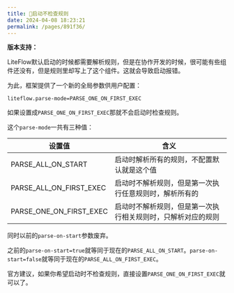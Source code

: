 ```yaml
---
title: 🍮启动不检查规则
date: 2024-04-08 18:23:21
permalink: /pages/891f36/
---
```


**版本支持：**<Badge text="v2.12.0+" vertical="middle"/>


LiteFlow默认启动的时候都需要解析规则，但是在协作开发的时候，很可能有些组件还没有，但是规则里却写上了这个组件。这就会导致启动报错。

为此，框架提供了一个新的全局参数供用户配置：

```properties
liteflow.parse-mode=PARSE_ONE_ON_FIRST_EXEC
```

如果设置成`PARSE_ONE_ON_FIRST_EXEC`那就不会启动时检查规则。

这个`parse-mode`一共有三种值：

| 设置值                  | 含义                                                         |
| ----------------------- | ------------------------------------------------------------ |
| PARSE_ALL_ON_START      | 启动时解析所有的规则，不配置默认就是这个值                   |
| PARSE_ALL_ON_FIRST_EXEC | 启动时不解析规则，但是第一次执行任意规则时，解析所有的       |
| PARSE_ONE_ON_FIRST_EXEC | 启动时不解析规则，但是第一次执行相关规则时，只解析对应的规则 |



同时以前的`parse-on-start`参数废弃。

之前的`parse-on-start=true`就等同于现在的`PARSE_ALL_ON_START`。`parse-on-start=false`就等同于现在的`PARSE_ALL_ON_FIRST_EXEC`。

官方建议，如果你希望启动时不检查规则，直接设置`PARSE_ONE_ON_FIRST_EXEC`就可以了。



